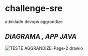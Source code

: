# challenge-sre
atividade devops aggrandize
## _DIAGRAMA , APP JAVA_

![TESTE AGGRANDIZE-Page-2 drawio](https://user-images.githubusercontent.com/86301028/178385715-171c38ff-866b-4be7-a545-0a1b8482ccc8.png)

